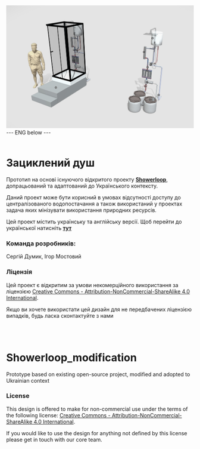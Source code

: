 ![alt text](https://github.com/Ostriv-platform/Showerloop_MOD/blob/main/SHOWERLOOP%20general%20view.jpg?raw=true)
--- ENG below ---
<br/><br/>
# Зациклений душ
Прототип на основі існуючого відкритого проекту [**Showerloop**](https://www.instructables.com/Showerloop), допрацьований та адаптований до Українського контексту.

Даний проект може бути корисний в умовах відсутності доступу до централізованого водопостачання а також використаний у проектах задача яких мінізувати використання природних ресурсів.

Цей проект містить українську та англійську версії. Щоб перейти до української натисніть [**тут**](https://github.com/Ostriv-platform/Showerloop_MOD/tree/main/UA)

### Команда розробників:
Сергій Думик, Ігор Мостовий

### Ліцензія 
Цей проект є відкритим за умови некомерційного використання за ліцензією
[Creative Commons - Attribution-NonCommercial-ShareAlike 4.0 International](https://creativecommons.org/licenses/by-nc-sa/4.0/).

Якщо ви хочете використати цей дизайн для не передбачених ліцензією випадків, будь ласка сконтактуйте з нами

<br/><br/>

# Showerloop_modification
Prototype based on existing open-source project, modified and adopted to Ukrainian context

### License 

This design is offered to make for non-commercial use under the terms of the following license: 
[Creative Commons - Attribution-NonCommercial-ShareAlike 4.0 International](https://creativecommons.org/licenses/by-nc-sa/4.0/).

If you would like to use the design for anything not defined by this license please get in touch with our core team.
